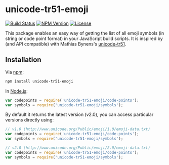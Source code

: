 # unicode-tr51-emoji

[![Build Status](https://travis-ci.org/cameronhunter/unicode-tr51-emoji.svg?branch=master)](https://travis-ci.org/cameronhunter/unicode-tr51-emoji) [![NPM Version](https://img.shields.io/npm/v/unicode-tr51-emoji.svg)](https://npmjs.org/package/unicode-tr51-emoji) [![License](https://img.shields.io/npm/l/unicode-tr51-emoji.svg)](https://github.com/cameronhunter/unicode-tr51-emoji/blob/master/LICENSE.md)

This package enables an easy way of getting the list of all emoji symbols (in string or code point format) in your JavaScript build scripts. It is inspired by (and API compatible) with Mathias Bynens's [unicode-tr51](https://github.com/mathiasbynens/unicode-tr51).

## Installation

Via [npm](https://www.npmjs.com/):

```bash
npm install unicode-tr51-emoji
```

In [Node.js](https://nodejs.org/):

```js
var codepoints = require('unicode-tr51-emoji/code-points');
var symbols = require('unicode-tr51-emoji/symbols');
```

By default it returns the latest version (v2.0), you can access particular versions directly using:

```js
// v1.0 (http://www.unicode.org/Public/emoji/1.0/emoji-data.txt)
var codepoints = require('unicode-tr51-emoji/code-points');
var symbols = require('unicode-tr51-emoji/symbols');

// v2.0 (http://www.unicode.org/Public/emoji/2.0/emoji-data.txt)
var codepoints = require('unicode-tr51-emoji/code-points');
var symbols = require('unicode-tr51-emoji/symbols');
```
